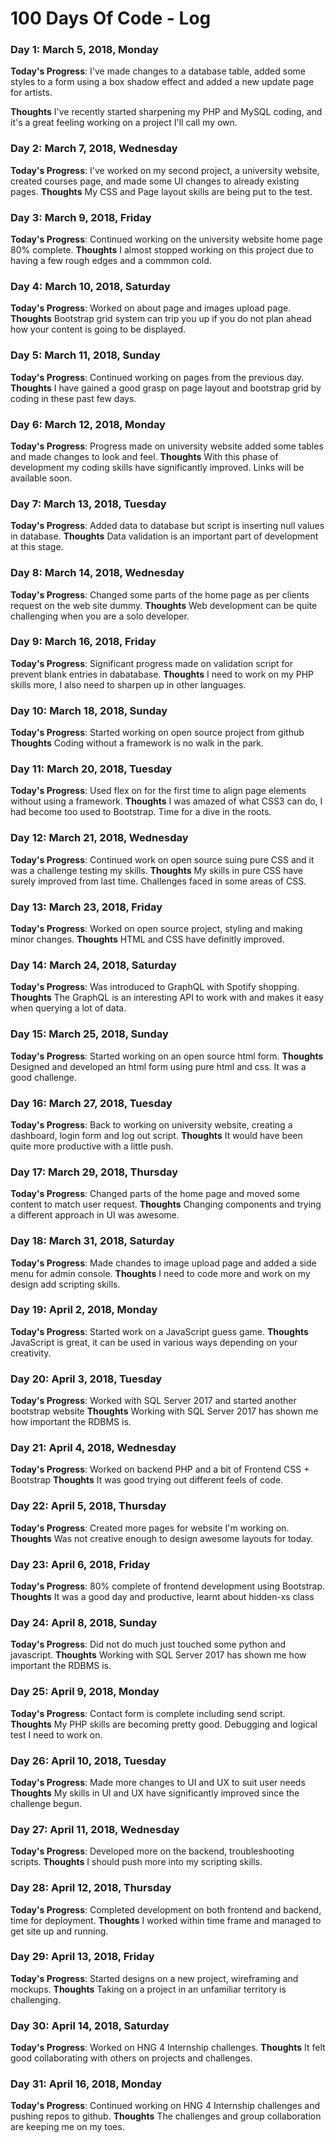 # 100 Days Of Code - Log

<!-- ### Day 0: February 30, 2016 (Example 2) -->
<!-- ##### (delete me or comment me out) -->

<!-- **Today's Progress**: Fixed CSS, worked on canvas functionality for the app.

**Thoughts**: I really struggled with CSS, but, overall, I feel like I am slowly getting better at it. Canvas is still new for me, but I managed to figure out some basic functionality.

**Link(s) to work**: [Calculator App](http://www.example.com)
 -->

### Day 1: March 5, 2018, Monday

**Today's Progress**: I've made changes to a database table, added some styles to a form using a box shadow effect and added a new update page for artists.

**Thoughts** I've recently started sharpening my PHP and MySQL coding, and it's a great feeling working on a project I'll call my own.

### Day 2: March 7, 2018, Wednesday
**Today's Progress**: I've worked on my second project, a university website, created courses page, and made some UI changes to already existing pages.
**Thoughts** My CSS and Page layout skills are being put to the test.

### Day 3: March 9, 2018, Friday
**Today's Progress**: Continued working on the university website home page 80% complete.
**Thoughts** I almost stopped working on this project due to having a few rough edges and a commmon cold.

### Day 4: March 10, 2018, Saturday
**Today's Progress**: Worked on about page and images upload page.
**Thoughts** Bootstrap grid system can trip you up if you do not plan ahead how your content is going to be displayed.

### Day 5: March 11, 2018, Sunday
**Today's Progress**: Continued working on pages from the previous day.
**Thoughts** I have gained a good grasp on page layout and bootstrap grid by coding in these past few days.

### Day 6: March 12, 2018, Monday
**Today's Progress**: Progress made on university website added some tables and made changes to look and feel.
**Thoughts** With this phase of development my coding skills have significantly improved. Links will be available soon.

### Day 7: March 13, 2018, Tuesday
**Today's Progress**: Added data to database but script is inserting null values in database.
**Thoughts** Data validation is an important part of development at this stage.

### Day 8: March 14, 2018, Wednesday
**Today's Progress**: Changed some parts of the home page as per clients request on the web site dummy.
**Thoughts** Web development can be quite challenging when you are a solo developer.

### Day 9: March 16, 2018, Friday
**Today's Progress**: Significant progress made on validation script for prevent blank entries in dabatabase.
**Thoughts** I need to work on my PHP skills more, I also need to sharpen up in other languages.

### Day 10: March 18, 2018, Sunday
**Today's Progress**: Started working on open source project from github
**Thoughts** Coding without a framework is no walk in the park.

### Day 11: March 20, 2018, Tuesday
**Today's Progress**: Used flex on for the first time to align page elements without using a framework.
**Thoughts** I was amazed of what CSS3 can do, I had become too used to Bootstrap. Time for a dive in the roots.

### Day 12: March 21, 2018, Wednesday
**Today's Progress**: Continued work on open source suing pure CSS and it was a challenge testing my skills.
**Thoughts** My skills in pure CSS have surely improved from last time. Challenges faced in some areas of CSS.

### Day 13: March 23, 2018, Friday
**Today's Progress**: Worked on open source project, styling and making minor changes.
**Thoughts** HTML and CSS have definitly improved.

### Day 14: March 24, 2018, Saturday
**Today's Progress**: Was introduced to GraphQL with Spotify shopping.
**Thoughts** The GraphQL is an interesting API to work with and makes it easy when querying a lot of data.

### Day 15: March 25, 2018, Sunday
**Today's Progress**: Started working on an open source html form.
**Thoughts** Designed and developed an html form using pure html and css. It was a good challenge.

### Day 16: March 27, 2018, Tuesday
**Today's Progress**: Back to working on university website, creating a dashboard, login form and log out script.
**Thoughts** It would have been quite more productive with a little push.

### Day 17: March 29, 2018, Thursday
**Today's Progress**: Changed parts of the home page and moved some content to match user request.
**Thoughts** Changing components and trying a different approach in UI was awesome.

### Day 18: March 31, 2018, Saturday
**Today's Progress**: Made chandes to image upload page and added a side menu for admin console.
**Thoughts** I need to code more and work on my design add scripting skills.

### Day 19: April 2, 2018, Monday
**Today's Progress**: Started work on a JavaScript guess game.
**Thoughts** JavaScript is great, it can be used in various ways depending on your creativity.

### Day 20: April 3, 2018, Tuesday
**Today's Progress**: Worked with SQL Server 2017 and started another bootstrap website
**Thoughts** Working with SQL Server 2017 has shown me how important the RDBMS is.

### Day 21: April 4, 2018, Wednesday
**Today's Progress**: Worked on backend PHP and a bit of Frontend CSS + Bootstrap
**Thoughts** It was good trying out different feels of code.

### Day 22: April 5, 2018, Thursday
**Today's Progress**: Created more pages for website I'm working on.
**Thoughts** Was not creative enough to design awesome layouts for today.

### Day 23: April 6, 2018, Friday
**Today's Progress**: 80% complete of frontend development using Bootstrap.
**Thoughts** It was a good day and productive, learnt about hidden-xs class

### Day 24: April 8, 2018, Sunday
**Today's Progress**: Did not do much just touched some python and javascript.
**Thoughts** Working with SQL Server 2017 has shown me how important the RDBMS is.

### Day 25: April 9, 2018, Monday
**Today's Progress**: Contact form is complete including send script.
**Thoughts** My PHP skills are becoming pretty good. Debugging and logical test I need to work on.

### Day 26: April 10, 2018, Tuesday
**Today's Progress**: Made more changes to UI and UX to suit user needs
**Thoughts** My skills in UI and UX have significantly improved since the challenge begun.

### Day 27: April 11, 2018, Wednesday
**Today's Progress**: Developed more on the backend, troubleshooting scripts.
**Thoughts** I should push more into my scripting skills.

### Day 28: April 12, 2018, Thursday
**Today's Progress**: Completed development on both frontend and backend, time for deployment.
**Thoughts** I worked within time frame and managed to get site up and running.

### Day 29: April 13, 2018, Friday
**Today's Progress**: Started designs on a new project, wireframing and mockups.
**Thoughts** Taking on a project in an unfamiliar territory is challenging.

### Day 30: April 14, 2018, Saturday
**Today's Progress**: Worked on HNG 4 Internship challenges.
**Thoughts** It felt good collaborating with others on projects and challenges.

### Day 31: April 16, 2018, Monday
**Today's Progress**: Continued working on HNG 4 Internship challenges and pushing repos to github.
**Thoughts** The challenges and group collaboration are keeping me on my toes.














